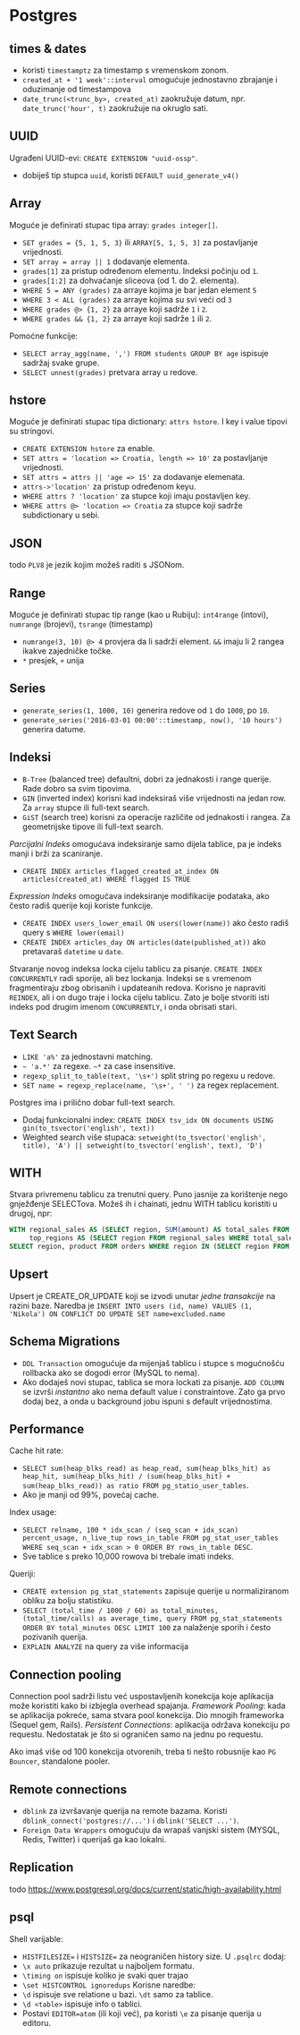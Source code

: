 # Postgres

## times & dates
* koristi `timestamptz` za timestamp s vremenskom zonom.
* `created_at + '1 week'::interval` omogućuje jednostavno zbrajanje i oduzimanje od timestampova
* `date_trunc(<trunc_by>, created_at)` zaokružuje datum, npr. `date_trunc('hour', t)` zaokružuje na okruglo sati.


## UUID
Ugrađeni UUID-evi: `CREATE EXTENSION "uuid-ossp"`.
* dobiješ tip stupca `uuid`, koristi `DEFAULT uuid_generate_v4()`


## Array
Moguće je definirati stupac tipa array: `grades integer[]`.
* `SET grades = {5, 1, 5, 3}` ili `ARRAY[5, 1, 5, 3]` za postavljanje vrijednosti.
* `SET array = array || 1` dodavanje elementa.
* `grades[1]` za pristup određenom elementu. Indeksi počinju od `1`.
* `grades[1:2]` za dohvaćanje sliceova (od 1. do 2. elementa).
* `WHERE 5 = ANY (grades)` za arraye kojima je bar jedan element `5`
* `WHERE 3 < ALL (grades)` za arraye kojima su svi veći od `3`
* `WHERE grades @> {1, 2}` za arraye koji sadrže `1` i `2`.
* `WHERE grades && {1, 2}` za arraye koji sadrže `1` ili `2`.

Pomoćne funkcije:
* `SELECT array_agg(name, ',') FROM students GROUP BY age` ispisuje sadržaj svake grupe.
* `SELECT unnest(grades)` pretvara array u redove.


## hstore
Moguće je definirati stupac tipa dictionary: `attrs hstore`. I key i value tipovi su stringovi.
* `CREATE EXTENSION hstore` za enable.
* `SET attrs = 'location => Croatia, length => 10'` za postavljanje vrijednosti.
* `SET attrs = attrs || 'age => 15'` za dodavanje elemenata.
* `attrs->'location'` za pristup određenom keyu.
* `WHERE attrs ? 'location'` za stupce koji imaju postavljen key.
* `WHERE attrs @> 'location => Croatia` za stupce koji sadrže subdictionary u sebi.


## JSON
todo
`PLV8` je jezik kojim možeš raditi s JSONom.


## Range
Moguće je definirati stupac tip range (kao u Rubiju): `int4range` (intovi), `numrange` (brojevi), `tsrange` (timestamp)
* `numrange(3, 10) @> 4` provjera da li sadrži element. `&&` imaju li 2 rangea ikakve zajedničke točke.
* `*` presjek, `+` unija


## Series
* `generate_series(1, 1000, 10)` generira redove od `1` do `1000`, po `10`.
* `generate_series('2016-03-01 00:00'::timestamp, now(), '10 hours')` generira datume.


## Indeksi
* `B-Tree` (balanced tree) defaultni, dobri za jednakosti i range querije. Rade dobro sa svim tipovima.
* `GIN` (inverted index) korisni kad indeksiraš više vrijednosti na jedan row. Za `array` stupce ili full-text search.
* `GiST` (search tree) korisni za operacije različite od jednakosti i rangea. Za geometrijske tipove ili full-text search.

*Parcijalni Indeks* omogućava indeksiranje samo dijela tablice, pa je indeks manji i brži za scaniranje.
* `CREATE INDEX articles_flagged_created_at_index ON articles(created_at) WHERE flagged IS TRUE`

*Expression Indeks* omogućava indeksiranje modifikacije podataka, ako često radiš querije koji koriste funkcije.
* `CREATE INDEX users_lower_email ON users(lower(name))` ako često radiš query s `WHERE lower(email)`
* `CREATE INDEX articles_day ON articles(date(published_at))` ako pretavaraš `datetime` u `date`.

Stvaranje novog indeksa locka cijelu tablicu za pisanje. `CREATE INDEX CONCURRENTLY` radi sporije, ali bez lockanja.
Indeksi se s vremenom fragmentiraju zbog obrisanih i updateanih redova. Korisno je napraviti `REINDEX`, ali i on dugo traje i locka cijelu tablicu. Zato je bolje stvoriti isti indeks pod drugim imenom `CONCURRENTLY`, i onda obrisati stari.


## Text Search
* `LIKE 'a%'` za jednostavni matching.
* `~ 'a.*'` za regexe. `~*` za case insensitive.
* `regexp_split_to_table(text, '\s+')` split string po regexu u redove.
* `SET name = regexp_replace(name, '\s+', ' ')` za regex replacement.

Postgres ima i prilično dobar full-text search.
* Dodaj funkcionalni index: `CREATE INDEX tsv_idx ON documents USING gin(to_tsvector('english', text))`
* Weighted search više stupaca: `setweight(to_tsvector('english', title), 'A') || setweight(to_tsvector('english', text), 'D')`


## WITH
Stvara privremenu tablicu za trenutni query. Puno jasnije za korištenje nego gnježđenje SELECTova.
Možeš ih i chainati, jednu WITH tablicu koristiti u drugoj, npr:
```sql
WITH regional_sales AS (SELECT region, SUM(amount) AS total_sales FROM orders GROUP BY region),
     top_regions AS (SELECT region FROM regional_sales WHERE total_sales > (SELECT SUM(total_sales)/10 FROM regional_sales) )
SELECT region, product FROM orders WHERE region IN (SELECT region FROM top_regions)
```

## Upsert
Upsert je CREATE_OR_UPDATE koji se izvodi unutar *jedne transakcije* na razini baze.
Naredba je `INSERT INTO users (id, name) VALUES (1, 'Nikola') ON CONFLICT DO UPDATE SET name=excluded.name`  


## Schema Migrations
* `DDL Transaction` omogućuje da mijenjaš tablicu i stupce s mogućnošću rollbacka ako se dogodi error (MySQL to nema).
* Ako dodaješ novi stupac, tablica se mora lockati za pisanje. `ADD COLUMN` se izvrši *instantno* ako nema default value i constraintove. Zato ga prvo dodaj bez, a onda u background jobu ispuni s default vrijednostima.


## Performance
Cache hit rate:
* `SELECT sum(heap_blks_read) as heap_read, sum(heap_blks_hit) as heap_hit, sum(heap_blks_hit) / (sum(heap_blks_hit) + sum(heap_blks_read)) as ratio FROM pg_statio_user_tables`.
* Ako je manji od 99%, povećaj cache.

Index usage:
* `SELECT relname, 100 * idx_scan / (seq_scan + idx_scan) percent_usage, n_live_tup rows_in_table FROM pg_stat_user_tables WHERE seq_scan + idx_scan > 0 ORDER BY rows_in_table DESC`.
* Sve tablice s preko 10,000 rowova bi trebale imati indeks.

Queriji:
* `CREATE extension pg_stat_statements` zapisuje querije u normaliziranom obliku za bolju statistiku.
* `SELECT (total_time / 1000 / 60) as total_minutes, (total_time/calls) as average_time, query FROM pg_stat_statements ORDER BY total_minutes DESC LIMIT 100` za nalaženje sporih i često pozivanih querija.
* `EXPLAIN ANALYZE` na query za više informacija


## Connection pooling
Connection pool sadrži listu već uspostavljenih konekcija koje aplikacija može koristiti kako bi izbjegla overhead spajanja.
*Framework Pooling*: kada se aplikacija pokreće, sama stvara pool konekcija. Dio mnogih frameworka (Sequel gem, Rails).
*Persistent Connections*: aplikacija održava konekciju po requestu. Nedostatak je što si ograničen samo na jednu po requestu.

Ako imaš više od 100 konekcija otvorenih, treba ti nešto robusnije kao `PG Bouncer`, standalone pooler.


## Remote connections
* `dblink` za izvršavanje querija na remote bazama. Koristi `dblink_connect('postgres://...')` i `dblink('SELECT ...')`.
* `Foreign Data Wrappers` omogućuju da wrapaš vanjski sistem (MYSQL, Redis, Twitter) i querijaš ga kao lokalni.


## Replication
todo
https://www.postgresql.org/docs/current/static/high-availability.html


## psql
Shell varijable:
* `HISTFILESIZE=` i `HISTSIZE=` za neograničen history size.
U `.psqlrc` dodaj:
* `\x auto` prikazuje rezultat u najboljem formatu.
* `\timing on` ispisuje koliko je svaki quer trajao
* `\set HISTCONTROL ignoredups`
Korisne naredbe:
* `\d` ispisuje sve relatione u bazi. `\dt` samo za tablice.
* `\d <table>` ispisuje info o tablici.
* Postavi `EDITOR=atom` (ili koji već), pa koristi `\e` za pisanje querija u editoru.
